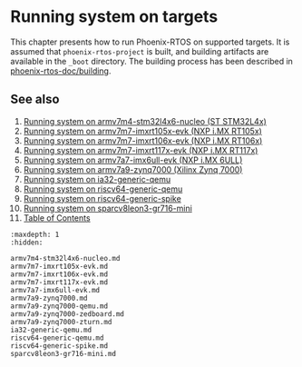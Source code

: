 # Running system on targets

This chapter presents how to run Phoenix-RTOS on supported targets. It is assumed that `phoenix-rtos-project` is built,
and building artifacts are available in the `_boot` directory. The building process has been described in
[phoenix-rtos-doc/building](../building/index.md).

## See also

1. [Running system on armv7m4-stm32l4x6-nucleo (ST STM32L4x)](armv7m4-stm32l4x6-nucleo.md)
2. [Running system on armv7m7-imxrt105x-evk (NXP i.MX RT105x)](armv7m7-imxrt105x-evk.md)
3. [Running system on armv7m7-imxrt106x-evk (NXP i.MX RT106x)](armv7m7-imxrt106x-evk.md)
4. [Running system on armv7m7-imxrt117x-evk (NXP i.MX RT117x)](armv7m7-imxrt117x-evk.md)
5. [Running system on armv7a7-imx6ull-evk (NXP i.MX 6ULL)](armv7a7-imx6ull-evk.md)
6. [Running system on armv7a9-zynq7000 (Xilinx Zynq 7000)](armv7a9-zynq7000.md)
7. [Running system on ia32-generic-qemu](ia32-generic-qemu.md)
8. [Running system on riscv64-generic-qemu](riscv64-generic-qemu.md)
9. [Running system on riscv64-generic-spike](riscv64-generic-spike.md)
10. [Running system on sparcv8leon3-gr716-mini](sparcv8leon3-gr716-mini.md)
11. [Table of Contents](../index.md)

```{toctree}
:maxdepth: 1
:hidden:

armv7m4-stm32l4x6-nucleo.md
armv7m7-imxrt105x-evk.md
armv7m7-imxrt106x-evk.md
armv7m7-imxrt117x-evk.md
armv7a7-imx6ull-evk.md
armv7a9-zynq7000.md
armv7a9-zynq7000-qemu.md
armv7a9-zynq7000-zedboard.md
armv7a9-zynq7000-zturn.md
ia32-generic-qemu.md
riscv64-generic-qemu.md
riscv64-generic-spike.md
sparcv8leon3-gr716-mini.md
```
